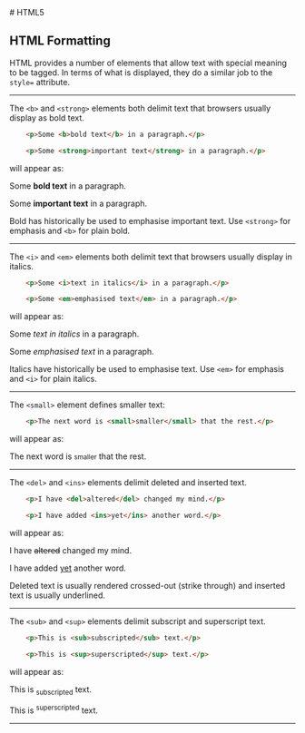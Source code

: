 <!DOCTYPE html>
<html>

<head>
    <link rel="stylesheet" href="../styles/style-sheet.css" />
</head>

<body>
# HTML5


## HTML Formatting

HTML provides a number of elements that allow text with special meaning to be tagged.
In terms of what is displayed, they do a similar job to the `style=` attribute.


<hr /><!-- Bold and Strong Text Elements -->

The `<b>` and `<strong>` elements both delimit text that browsers usually display as bold text.

```html
    <p>Some <b>bold text</b> in a paragraph.</p>

    <p>Some <strong>important text</strong> in a paragraph.</p>
```

<p>will appear as:</p>
<div class=indent>
    <p>Some <b>bold text</b> in a paragraph.</p>
    <p>Some <strong>important text</strong> in a paragraph.</p>
</div>

Bold has historically be used to emphasise important text.
Use `<strong>` for emphasis and `<b>` for plain bold.


<hr /><!-- Italic and Emphasised Text Elements-->

The `<i>` and `<em>` elements both delimit text that browsers usually display in italics.

```html
    <p>Some <i>text in italics</i> in a paragraph.</p>

    <p>Some <em>emphasised text</em> in a paragraph.</p>
```

<p>will appear as:</p>
<div class=indent>
    <p>Some <i>text in italics</i> in a paragraph.</p>
    <p>Some <em>emphasised text</em> in a paragraph.</p>
</div>

Italics have historically be used to emphasise text.
Use `<em>` for emphasis and `<i>` for plain italics.


<hr /><!-- The Smaller Text Element -->

The `<small>` element defines smaller text:

```html
    <p>The next word is <small>smaller</small> that the rest.</p>
```

<p>will appear as:</p>
<div class=indent>
    <p>The next word is <small>smaller</small> that the rest.</p>
</div>


<hr /><!-- Deleted and Inserted Text Elements -->

The `<del>` and `<ins>` elements delimit deleted and inserted text.

```html
    <p>I have <del>altered</del> changed my mind.</p>

    <p>I have added <ins>yet</ins> another word.</p>
```

<p>will appear as:</p>
<div class=indent>
    <p>I have <del>altered</del> changed my mind.</p>
    <p>I have added <ins>yet</ins> another word.</p>
</div>

Deleted text is usually rendered crossed-out (strike through) and inserted text is usually underlined.


<hr /><!-- Subscript and Superscript Elements -->

The `<sub>` and `<sup>` elements delimit subscript and superscript text.

```html
    <p>This is <sub>subscripted</sub> text.</p>

    <p>This is <sup>superscripted</sup> text.</p>
```

<p>will appear as:</p>
<div class=indent>
    <p>This is <sub>subscripted</sub> text.</p>
    <p>This is <sup>superscripted</sup> text.</p>
</div>

<hr />

</body>
</html>
